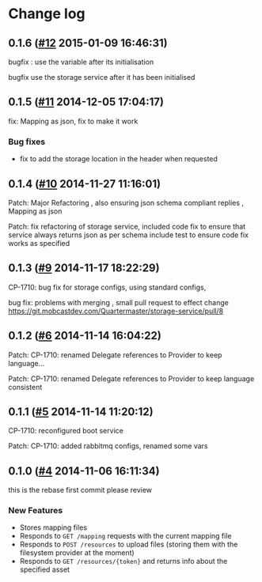 # Change log
## 0.1.6 ([#12](https://git.mobcastdev.com/Quartermaster/storage-service/pull/12) 2015-01-09 16:46:31)

bugfix : use the variable after its initialisation

bugfix use the storage service after it has been initialised

## 0.1.5 ([#11](https://git.mobcastdev.com/Quartermaster/storage-service/pull/11) 2014-12-05 17:04:17)

fix: Mapping as json, fix to make it work

### Bug fixes

- fix to add the storage location in the header when requested


## 0.1.4 ([#10](https://git.mobcastdev.com/Quartermaster/storage-service/pull/10) 2014-11-27 11:16:01)

Patch: Major Refactoring , also ensuring json schema compliant replies , Mapping as json

Patch: fix refactoring of storage service, 
included code fix to ensure that service always returns json as per schema
include test to ensure code fix works as specified

## 0.1.3 ([#9](https://git.mobcastdev.com/Quartermaster/storage-service/pull/9) 2014-11-17 18:22:29)

CP-1710: bug fix for storage configs, using standard configs, 

bug fix: problems with merging , small pull request to effect change https://git.mobcastdev.com/Quartermaster/storage-service/pull/8

## 0.1.2 ([#6](https://git.mobcastdev.com/Quartermaster/storage-service/pull/6) 2014-11-14 16:04:22)

Patch: CP-1710: renamed Delegate references to Provider to keep language...

Patch: CP-1710: renamed Delegate references to Provider to keep language consistent

## 0.1.1 ([#5](https://git.mobcastdev.com/Quartermaster/storage-service/pull/5) 2014-11-14 11:20:12)

CP-1710: reconfigured boot service

Patch: CP-1710: added rabbitmq configs, renamed some vars

## 0.1.0 ([#4](https://git.mobcastdev.com/Quartermaster/storage-service/pull/4) 2014-11-06 16:11:34)

this is the rebase first commit please review

### New Features

- Stores mapping files
- Responds to `GET /mapping` requests with the current mapping file
- Responds to `POST /resources` to upload files (storing them with the filesystem provider at the moment)
- Responds to `GET /resources/{token}` and returns info about the specified asset

